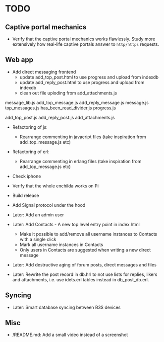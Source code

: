 # TODO

## Captive portal mechanics

* Verify that the captive portal mechanics works flawlessly. Study more
  extensively how real-life captive portals answer to `http/https` requests.

## Web app

* Add direct messaging frontend
  * update add_top_post.html to use progress and upload from indexdb
  * update add_reply_post.html to use progress and upload from indexdb
  * clean out file uploding from add_attachments.js

message_lib.js
add_top_message.js
add_reply_message.js
message.js
top_messages.js
has_been_read_divider.js
progress.js


add_top_post.js
add_reply_post.js
add_attachments.js


* Refactoring of js:
  * Rearrange commenting in javacript files (take inspiration from add_top_message.js etc)

* Refactoring of erl:
  * Rearrange commenting in erlang files (take inspiration from add_top_message.js etc)

* Check iphone

* Verify that the whole enchilda works on Pi

* Build release

* Add Signal protocol under the hood

* Later: Add an admin user
* Later: Add Contacts - A new top level entry point in index.html
  - Make it possible to add/remove all username instances to Contacts with a
    single click
  - Mark all username instances in Contacts
  - Only users in Contacts are suggested when writing a new direct message
* Later: Add destructive aging of forum posts, direct messages and files
* Later: Rewrite the post record in db.hrl to not use lists for replies, likers
  and attachments, i.e. use idets.erl tables instead in db_post_db.erl.

## Syncing

- Later: Smart database syncing between B3S devices

## Misc

- /README.md: Add a small video instead of a screenshot
